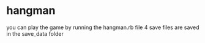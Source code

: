 # hangman
you can play the game by running the hangman.rb file
4 save files are saved in the save_data folder
